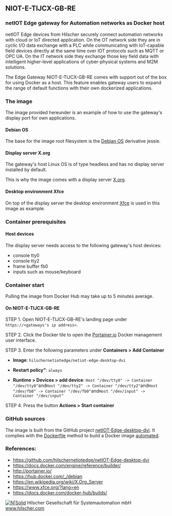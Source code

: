 ## NIOT-E-TIJCX-GB-RE
### netIOT Edge gateway for Automation networks as Docker host

netIOT Edge devices from Hilscher securely connect automation networks with cloud or IoT directed application. On the OT network side they are in cyclic I/O data exchange with a PLC while communicating with IoT-capable field devices directly at the same time over IOT protocols such as MQTT or OPC UA. On the IT network side they exchange those key field data with intelligent higher-level applications of cyber-physical systems and M2M solutions.

The Edge Gateway NIOT-E-TIJCX-GB-RE comes with support out of the box for using Docker as a host. This feature enables gateway users to expand the range of default functions with their own dockerized applications. 

### The image

The image provided hereunder is an example of how to use the gateway's display port for own applications.

#### Debian OS

The base for the image root filesystem is the [Debian OS](https://hub.docker.com/_/debian/) derivative jessie.

#### Display server X.org

The gateway's host Linux OS is of type headless and has no display server installed by default. 

This is why the image comes with a display server [X.org](https://en.wikipedia.org/wiki/X.Org_Server).

#### Desktop environment Xfce

On top of the display server the desktop environment [Xfce](https://www.xfce.org/?lang=en) is used in this image as example.

### Container prerequisites
#### Host devices

The display server needs access to the following gateway's host devices:
 * console tty0 
 * console tty2 
 * frame buffer fb0
 * inputs such as mouse/keyboard

### Container start

Pulling the image from Docker Hub may take up to 5 minutes average. 

#### On NIOT-E-TIJCX-GB-RE

STEP 1. Open NIOT-E-TIJCX-GB-RE's landing page under `https://<gateways's ip address>`. 

STEP 2. Click the Docker tile to open the [Portainer.io](http://portainer.io/) Docker management user interface. 

STEP 3. Enter the following parameters under **Containers > Add Container**

* **Image**: `hilschernetiotedge/netiot-edge-desktop-dvi`

* **Restart policy"**: `always`

* **Runtime > Devices > add device**: `Host "/dev/tty0" -> Container "/dev/tty0"`and`Host "/dev/tty2" -> Container "/dev/tty2"`and`Host "/dev/fb0" -> Container "/dev/fb0"`and`Host "/dev/input" -> Container "/dev/input"`

STEP 4. Press the button **Actions > Start container**

### GitHub sources
The image is built from the GitHub project [netIOT-Edge-desktop-dvi](https://github.com/hilschernetiotedge/netIOT-Edge-desktop-dvi). It complies with the [Dockerfile](https://docs.docker.com/engine/reference/builder/) method to build a Docker image [automated](https://docs.docker.com/docker-hub/builds/). 


### References:

* https://github.com/hilschernetiotedge/netIOT-Edge-desktop-dvi
* https://docs.docker.com/engine/reference/builder/
* http://portainer.io/
* https://hub.docker.com/_/debian
* https://en.wikipedia.org/wiki/X.Org_Server
* https://www.xfce.org/?lang=en
* https://docs.docker.com/docker-hub/builds/
    
[![N|Solid](http://www.hilscher.com/fileadmin/templates/doctima_2013/resources/Images/logo_hilscher.png)](http://www.hilscher.com)  Hilscher Gesellschaft für Systemautomation mbH  www.hilscher.com

